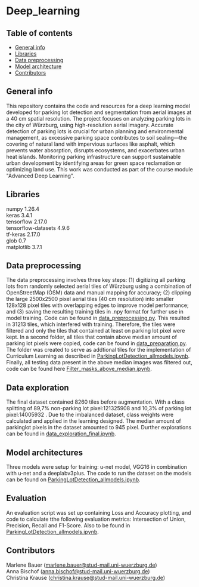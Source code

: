 # Deep_learning

## Table of contents
* [General info](#general-info)
* [Libraries](#libraries)
* [Data preprocessing](#data-preprocessing)
* [Model architecture](#model-architecture)
* [Contributors](#contributors)

## General info
This repository contains the code and resources for a deep learning model developed for parking lot detection and segmentation from aerial images at a 40 cm spatial resolution. The project focuses on analyzing parking lots in the city of Würzburg, using high-resolution aerial imagery. Accurate detection of parking lots is crucial for urban planning and environmental management, as excessive parking space contributes to soil sealing—the covering of natural land with impervious surfaces like asphalt, which prevents water absorption, disrupts ecosystems, and exacerbates urban heat islands. Monitoring parking infrastructure can support sustainable urban development by identifying areas for green space reclamation or optimizing land use. This work was conducted as part of the course module "Advanced Deep Learning".

## Libraries
numpy 1.26.4  
keras 3.4.1  
tensorflow 2.17.0  
tensorflow-datasets 4.9.6  
tf-keras 2.17.0  
glob 0.7  
matplotlib 3.7.1  

## Data preprocessing
The data preprocessing involves three key steps: (1) digitizing all parking lots from randomly selected aerial tiles of Würzburg using a combination of OpenStreetMap (OSM) data and manual mapping for accuracy; (2) clipping the large 2500x2500 pixel aerial tiles (40 cm resolution) into smaller 128x128 pixel tiles with overlapping edges to improve model performance; and (3) saving the resulting training tiles in .npy format for further use in model training. Code can be found in [data_preprocessing.py](data_preprocessing.py).
This resulted in 31213 tiles, which interfered with training. Therefore, the tiles were filtered and only the tiles that contained at least on parking lot pixel were kept. In a second folder, all tiles that contain above median amount of parking lot pixels were copied, code can be found in [data_preparation.py](data_preparation.py). The folder was created to serve as addtional tiles for the implementation of Curriculum Learning as described in [ParkingLotDetection_allmodels.ipynb](ParkingLotDetection_allmodels.ipynb). Finally, all testing data present in the above median images was filtered out, code can be found here [Filter_masks_above_median.ipynb](Filter_masks_above_median.ipynb). 

## Data exploration 
The final dataset contained 8260 tiles before augmentation. With a class splitting of  89,7% non-parking lot pixel:121325908 and 10,3% of parking lot pixel:14005932 . Due to the imbalanced dataset, class weights were calculated and applied in the learning designed. The median amount of parkinglot pixels in the dataset amounted to 945 pixel. Durther explorations can be found in [data_exploration_final.ipynb](data_exploration_final.ipynb). 

## Model architectures
Three models were setup for training: u-net model, VGG16 in combination with u-net and a deeplabv3plus. The code to run the dataset on the models can be found on [ParkingLotDetection_allmodels.ipynb](ParkingLotDetection_allmodels.ipynb). 

## Evaluation 
An evaluation script was set up containing Loss and Accuracy plotting, and code to calculate tthe following evaluation metrics: Intersection of Union, Precision, Recall and F1-Score. Also to be found in [ParkingLotDetection_allmodels.ipynb](ParkingLotDetection_allmodels.ipynb). 

## Contributors
Marlene Bauer (marlene.bauer@stud-mail.uni-wuerzburg.de)  
Anna Bischof (anna.bischof@stud-mail.uni-wuerzburg.de)  
Christina Krause (christina.krause@stud-mail.uni-wuerzburg.de)  

